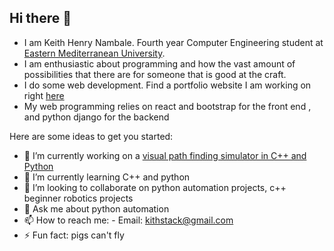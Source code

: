 ## Hi there 👋
- I am Keith Henry Nambale. Fourth year Computer Engineering student at [Eastern Mediterranean University](https://www.emu.edu.tr/en).
- I am enthusiastic about programming and how the vast amount of possibilities that there are for someone that is good at the craft. 
- I do some web development. Find a portfolio website I am working on right [here](kithenry.github.io)
- My web programming relies on react and bootstrap for the front end , and python django for the backend


Here are some ideas to get you started:

- 🔭 I’m currently working on a [visual path finding simulator in C++ and Python](https://github.com/kithenry/Pathfinding-Simulator)
- 🌱 I’m currently learning C++ and python
- 👯 I’m looking to collaborate on python automation projects, c++ beginner robotics projects
- 💬 Ask me about python automation
- 📫 How to reach me:
      - Email: kithstack@gmail.com
- ⚡ Fun fact: pigs can't fly

